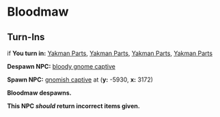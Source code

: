 # Bloodmaw
## Turn-Ins





if **You turn in:** [Yakman Parts](/item/30264), [Yakman Parts](/item/30264), [Yakman Parts](/item/30264), [Yakman Parts](/item/30264)


**Despawn NPC:**  [bloody gnome captive](/npc/118026)


**Spawn NPC:**  [gnomish captive](/npc/118017) at (**y:** -5930, **x:** 3172)


**Bloodmaw despawns.**

**This NPC *should* return incorrect items given.**
